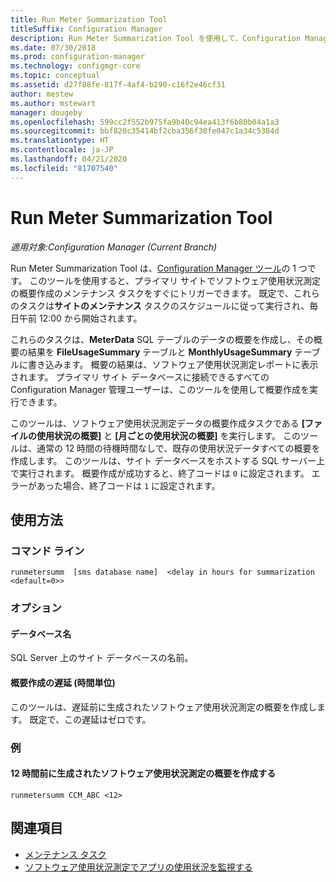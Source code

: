 ```yaml
---
title: Run Meter Summarization Tool
titleSuffix: Configuration Manager
description: Run Meter Summarization Tool を使用して、Configuration Manager でソフトウェア使用状況測定の概要作成タスクをトリガーします。
ms.date: 07/30/2018
ms.prod: configuration-manager
ms.technology: configmgr-core
ms.topic: conceptual
ms.assetid: d27f88fe-817f-4af4-b290-c16f2e46cf31
author: mestew
ms.author: mstewart
manager: dougeby
ms.openlocfilehash: 599cc2f552b975fa9b40c94ea413f6b80b04a1a3
ms.sourcegitcommit: bbf820c35414bf2cba356f30fe047c1a34c5384d
ms.translationtype: HT
ms.contentlocale: ja-JP
ms.lasthandoff: 04/21/2020
ms.locfileid: "81707540"
---
```

# <a name="run-meter-summarization-tool"></a>Run Meter Summarization Tool

*適用対象:Configuration Manager (Current Branch)*

Run Meter Summarization Tool は、[Configuration Manager ツール](tools.md)の 1 つです。 このツールを使用すると、プライマリ サイトでソフトウェア使用状況測定の概要作成のメンテナンス タスクをすぐにトリガーできます。 既定で、これらのタスクは**サイトのメンテナンス** タスクのスケジュールに従って実行され、毎日午前 12:00 から開始されます。 

これらのタスクは、**MeterData** SQL テーブルのデータの概要を作成し、その概要の結果を **FileUsageSummary** テーブルと **MonthlyUsageSummary** テーブルに書き込みます。 概要の結果は、ソフトウェア使用状況測定レポートに表示されます。 プライマリ サイト データベースに接続できるすべての Configuration Manager 管理ユーザーは、このツールを使用して概要作成を実行できます。 

このツールは、ソフトウェア使用状況測定データの概要作成タスクである **[ファイルの使用状況の概要]** と **[月ごとの使用状況の概要]** を実行します。 このツールは、通常の 12 時間の待機時間なしで、既存の使用状況データすべての概要を作成します。 このツールは、サイト データベースをホストする SQL サーバー上で実行されます。 概要作成が成功すると、終了コードは `0` に設定されます。 エラーがあった場合、終了コードは `1` に設定されます。



## <a name="usage"></a>使用方法

### <a name="command-line"></a>コマンド ライン

`runmetersumm  [sms database name]  <delay in hours for summarization <default=0>>`


### <a name="options"></a>オプション

#### <a name="database-name"></a>データベース名
SQL Server 上のサイト データベースの名前。

#### <a name="delay-in-hours-for-summarization"></a>概要作成の遅延 (時間単位)
このツールは、遅延前に生成されたソフトウェア使用状況測定の概要を作成します。 既定で、この遅延はゼロです。


### <a name="example"></a>例

#### <a name="summarize-the-software-metering-usage-generated-12-hours-ago"></a>12 時間前に生成されたソフトウェア使用状況測定の概要を作成する

`runmetersumm CCM_ABC <12>`



## <a name="see-also"></a>関連項目

- [メンテナンス タスク](../servers/manage/maintenance-tasks.md)
- [ソフトウェア使用状況測定でアプリの使用状況を監視する](../../apps/deploy-use/monitor-app-usage-with-software-metering.md)
